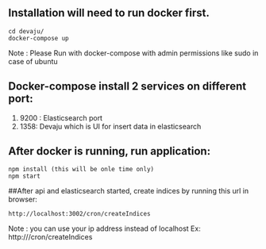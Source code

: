 ## Installation will need to run docker first.
```
cd devaju/ 
docker-compose up 
```

Note : Please Run with docker-compose with admin permissions like sudo in case of  ubuntu

## Docker-compose install 2 services on different port: 

1) 9200 : Elasticsearch port
2) 1358: Devaju which is UI for insert data in elasticsearch

## After docker is running, run application: 
```
npm install (this will be onle time only)
npm start
```

##After api and elasticsearch started, create indices by running this url in browser: 
```
http://localhost:3002/cron/createIndices
```

Note : you can use your ip address instead of localhost Ex: http://<YOUR IP HERE>/cron/createIndices
